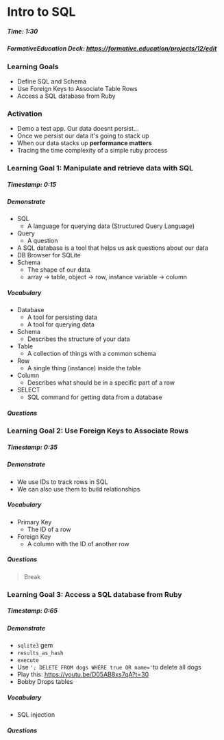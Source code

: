# Intro to SQL

##### Time: 1:30

##### FormativeEducation Deck: <https://formative.education/projects/12/edit>

### Learning Goals

- Define SQL and Schema
- Use Foreign Keys to Associate Table Rows
- Access a SQL database from Ruby

### Activation

- Demo a test app. Our data doesnt persist...
- Once we persist our data it's going to stack up
- When our data stacks up **performance matters**
- Tracing the time complexity of a simple ruby process



### Learning Goal 1: Manipulate and retrieve data with SQL

##### Timestamp: 0:15

##### Demonstrate

- SQL 
  - A language for querying data (Structured Query Language)
- Query
  - A question
- A SQL database is a tool that helps us ask questions about our data
- DB Browser for SQLite
- Schema
  - The shape of our data
  - array -> table, object -> row, instance variable -> column

##### Vocabulary

- Database
  - A tool for persisting data
  - A tool for querying data
- Schema
  - Describes the structure of your data
- Table
  - A collection of things with a common schema
- Row
  - A single thing (instance) inside the table
- Column
  - Describes what should be in a specific part of a row
- SELECT
  - SQL command for getting data from a database

##### Questions 





### Learning Goal 2: Use Foreign Keys to Associate Rows

##### Timestamp: 0:35

##### Demonstrate

- We use IDs to track rows in SQL
- We can also use them to build relationships

##### Vocabulary

- Primary Key
  - The ID of a row
- Foreign Key
  - A column with the ID of another row

##### Questions 



> Break



### Learning Goal 3: Access a SQL database from Ruby

##### Timestamp: 0:65

##### Demonstrate

- `sqlite3` gem
- `results_as_hash`
- `execute`
- Use `'; DELETE FROM dogs WHERE true OR name='`to delete all dogs
- Play this: https://youtu.be/D05AB8xs7qA?t=30
- Bobby Drops tables

##### Vocabulary

- SQL injection

##### Questions 